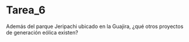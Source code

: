 # Tarea_6
Además del parque Jeripachi ubicado en la Guajira, ¿qué otros proyectos de generación eólica existen? 
